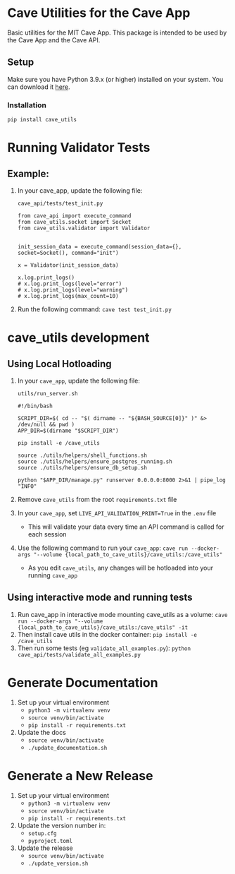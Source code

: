 Cave Utilities for the Cave App
==========
Basic utilities for the MIT Cave App. This package is intended to be used by the Cave App and the Cave API.

Setup
----------

Make sure you have Python 3.9.x (or higher) installed on your system. You can download it [here](https://www.python.org/downloads/).

### Installation

```
pip install cave_utils
```


# Running Validator Tests

## Example:
1. In your cave_app, update the following file:

    `cave_api/tests/test_init.py`
    ```
    from cave_api import execute_command
    from cave_utils.socket import Socket
    from cave_utils.validator import Validator


    init_session_data = execute_command(session_data={}, socket=Socket(), command="init")

    x = Validator(init_session_data)

    x.log.print_logs()
    # x.log.print_logs(level="error")
    # x.log.print_logs(level="warning")
    # x.log.print_logs(max_count=10)
    ```

2. Run the following command:
    `cave test test_init.py`


# cave_utils development

## Using Local Hotloading

1. In your `cave_app`, update the following file:

    `utils/run_server.sh`
    ```
    #!/bin/bash

    SCRIPT_DIR=$( cd -- "$( dirname -- "${BASH_SOURCE[0]}" )" &> /dev/null && pwd )
    APP_DIR=$(dirname "$SCRIPT_DIR")

    pip install -e /cave_utils

    source ./utils/helpers/shell_functions.sh
    source ./utils/helpers/ensure_postgres_running.sh
    source ./utils/helpers/ensure_db_setup.sh

    python "$APP_DIR/manage.py" runserver 0.0.0.0:8000 2>&1 | pipe_log "INFO"
    ```

2. Remove `cave_utils` from the root `requirements.txt` file

3. In your `cave_app`, set `LIVE_API_VALIDATION_PRINT=True` in the `.env` file
    - This will validate your data every time an API command is called for each session

4. Use the following command to run your `cave_app`:
    `cave run --docker-args "--volume {local_path_to_cave_utils}/cave_utils:/cave_utils"`
    - As you edit `cave_utils`, any changes will be hotloaded into your running `cave_app`

## Using interactive mode and running tests

1. Run cave_app in interactive mode mounting cave_utils as a volume:
    `cave run --docker-args "--volume {local_path_to_cave_utils}/cave_utils:/cave_utils" -it`
2. Then install cave utils in the docker container:
    `pip install -e /cave_utils`
3. Then run some tests (eg `validate_all_examples.py`):
    `python cave_api/tests/validate_all_examples.py`

# Generate Documentation

1. Set up your virtual environment
    - `python3 -m virtualenv venv`
    - `source venv/bin/activate`
    - `pip install -r requirements.txt`
2. Update the docs
    - `source venv/bin/activate`
    - `./update_documentation.sh`

# Generate a New Release

1. Set up your virtual environment
    - `python3 -m virtualenv venv`
    - `source venv/bin/activate`
    - `pip install -r requirements.txt`
2. Update the version number in:
    - `setup.cfg`
    - `pyproject.toml`
3. Update the release
    - `source venv/bin/activate`
    - `./update_version.sh`
